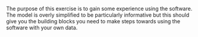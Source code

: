 The purpose of this exercise is to gain some experience using the software. The model is overly simplified to be particularly informative but this should give you the building blocks you need to make steps towards using the software with your own data.

